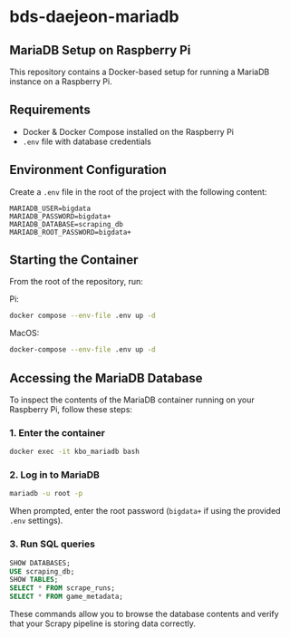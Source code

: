 # bds-daejeon-mariadb

## MariaDB Setup on Raspberry Pi

This repository contains a Docker-based setup for running a MariaDB instance on a Raspberry Pi.

## Requirements

- Docker & Docker Compose installed on the Raspberry Pi
- `.env` file with database credentials

## Environment Configuration

Create a `.env` file in the root of the project with the following content:

```env
MARIADB_USER=bigdata
MARIADB_PASSWORD=bigdata+
MARIADB_DATABASE=scraping_db
MARIADB_ROOT_PASSWORD=bigdata+
```

## Starting the Container

From the root of the repository, run:

Pi:
```bash
docker compose --env-file .env up -d
```

MacOS:
```bash
docker-compose --env-file .env up -d
```

## Accessing the MariaDB Database

To inspect the contents of the MariaDB container running on your Raspberry Pi, follow these steps:

### 1. Enter the container

```bash
docker exec -it kbo_mariadb bash
```

### 2. Log in to MariaDB

```bash
mariadb -u root -p
```

When prompted, enter the root password (`bigdata+` if using the provided `.env` settings).

### 3. Run SQL queries

```sql
SHOW DATABASES;
USE scraping_db;
SHOW TABLES;
SELECT * FROM scrape_runs;
SELECT * FROM game_metadata;
```

These commands allow you to browse the database contents and verify that your Scrapy pipeline is storing data correctly.
